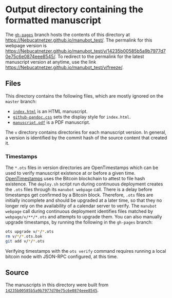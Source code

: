 # Output directory containing the formatted manuscript

The [`gh-pages`](https://github.com/Nebucatnetzer/manubot_test/tree/gh-pages) branch hosts the contents of this directory at https://Nebucatnetzer.github.io/manubot_test/.
The permalink for this webpage version is https://Nebucatnetzer.github.io/manubot_test/v/14235b00585b5a9b7977d70e75c6e0874eee8545/.
To redirect to the permalink for the latest manuscript version at anytime, use the link https://Nebucatnetzer.github.io/manubot_test/v/freeze/.

## Files

This directory contains the following files, which are mostly ignored on the `master` branch:

+ [`index.html`](index.html) is an HTML manuscript.
+ [`github-pandoc.css`](github-pandoc.css) sets the display style for `index.html`.
+ [`manuscript.pdf`](manuscript.pdf) is a PDF manuscript.

The `v` directory contains directories for each manuscript version.
In general, a version is identified by the commit hash of the source content that created it.

### Timestamps

The `*.ots` files in version directories are OpenTimestamps which can be used to verify manuscript existence at or before a given time.
[OpenTimestamps](https://opentimestamps.org/) uses the Bitcoin blockchain to attest to file hash existence.
The `deploy.sh` script run during continuous deployment creates the `.ots` files through its `manubot webpage` call.
There is a delay before timestamps get confirmed by a Bitcoin block.
Therefore, `.ots` files are initially incomplete and should be upgraded at a later time, so that they no longer rely on the availability of a calendar server to verify.
The `manubot webpage` call during continuous deployment identifies files matched by `webpage/v/**/*.ots` and attempts to upgrade them.
You can also manually upgrade timestamps, by running the following in the `gh-pages` branch:

```sh
ots upgrade v/*/*.ots
rm v/*/*.ots.bak
git add v/*/*.ots
```

Verifying timestamps with the `ots verify` command requires running a local bitcoin node with JSON-RPC configured, at this time.

## Source

The manuscripts in this directory were built from
[`14235b00585b5a9b7977d70e75c6e0874eee8545`](https://github.com/Nebucatnetzer/manubot_test/commit/14235b00585b5a9b7977d70e75c6e0874eee8545).
